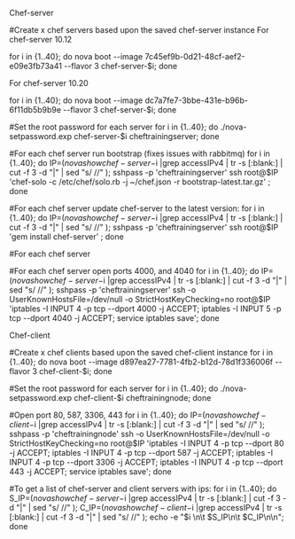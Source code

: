 Chef-server

#Create x chef servers based upon the saved chef-server instance
For chef-server 10.12

for i in {1..40}; do nova boot --image 7c45ef9b-0d21-48cf-aef2-e09e3fb73a41 --flavor 3 chef-server-$i; done

For chef-server 10.20

for i in {1..40}; do nova boot --image dc7a7fe7-3bbe-431e-b96b-6f11db5b9b9e --flavor 3 chef-server-$i; done


#Set the root password for each server
for i in {1..40}; do ./nova-setpassword.exp chef-server-$i cheftrainingserver; done

#For each chef server run bootstrap (fixes issues with rabbitmq)
for i in {1..40}; do IP=$(nova show chef-server-$i |grep accessIPv4 | tr -s [:blank:] | cut -f 3 -d "|" | sed "s/ //" ); sshpass -p 'cheftrainingserver' ssh root@$IP 'chef-solo -c /etc/chef/solo.rb -j ~/chef.json -r bootstrap-latest.tar.gz' ; done

#For each chef server update chef-server to the latest version:
for i in {1..40}; do IP=$(nova show chef-server-$i |grep accessIPv4 | tr -s [:blank:] | cut -f 3 -d "|" | sed "s/ //" ); sshpass -p 'cheftrainingserver' ssh root@$IP 'gem install chef-server' ; done

#For each chef server

#For each chef server open ports 4000, and 4040
for i in {1..40}; do IP=$(nova show chef-server-$i |grep accessIPv4 | tr -s [:blank:] | cut -f 3 -d "|" | sed "s/ //" ); sshpass -p 'cheftrainingserver' ssh -o UserKnownHostsFile=/dev/null -o StrictHostKeyChecking=no root@$IP 'iptables -I INPUT 4 -p tcp --dport 4000 -j ACCEPT; iptables -I INPUT 5 -p tcp --dport 4040 -j ACCEPT; service iptables save'; done


Chef-client

#Create x chef clients based upon the saved chef-client instance
for i in {1..40}; do nova boot --image d897ea27-7781-4fb2-b12d-78d1f336006f --flavor 3 chef-client-$i; done

#Set the root password for each server
for i in {1..40}; do ./nova-setpassword.exp chef-client-$i cheftrainingnode; done

#Open port 80, 587, 3306, 443
for i in {1..40}; do IP=$(nova show chef-client-$i |grep accessIPv4 | tr -s [:blank:] | cut -f 3 -d "|" | sed "s/ //" ); sshpass -p 'cheftrainingnode' ssh -o UserKnownHostsFile=/dev/null -o StrictHostKeyChecking=no root@$IP 'iptables -I INPUT 4 -p tcp --dport 80 -j ACCEPT; iptables -I INPUT 4 -p tcp --dport 587 -j ACCEPT; iptables -I INPUT 4 -p tcp --dport 3306 -j ACCEPT; iptables -I INPUT 4 -p tcp --dport 443 -j ACCEPT; service iptables save'; done

#To get a list of chef-server and client servers with ips:
for i in {1..40}; do S_IP=$(nova show chef-server-$i |grep accessIPv4 | tr -s [:blank:] | cut -f 3 -d "|" | sed "s/ //" ); C_IP=$(nova show chef-client-$i |grep accessIPv4 | tr -s [:blank:] | cut -f 3 -d "|" | sed "s/ //" ); echo -e "$i \n\t $S_IP\n\t $C_IP\n\n"; done
